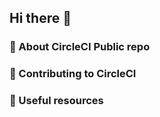 ## Hi there 👋

### 🙋‍ About CircleCI Public repo

### 🌈 Contributing to CircleCI

### 🍿 Useful resources
